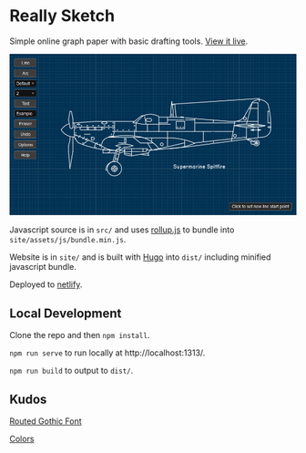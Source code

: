 # Really Sketch

Simple online graph paper with basic drafting tools. [View it live](https://reallysketch.com/).

![screenshot](site/static/png/spitfire-readme-960.png)

Javascript source is in `src/` and uses [rollup.js](https://rollupjs.org/guide/en/) to bundle into `site/assets/js/bundle.min.js`.

Website is in `site/` and is built with [Hugo](https://gohugo.io/) into `dist/` including minified javascript bundle.

Deployed to [netlify](https://app.netlify.com/sites/reallysketch/deploys).

## Local Development

Clone the repo and then `npm install`.

`npm run serve` to run locally at http://localhost:1313/.

`npm run build` to output to `dist/`.

## Kudos

[Routed Gothic Font](https://github.com/dse/routed-gothic)

[Colors](https://clrs.cc/)
